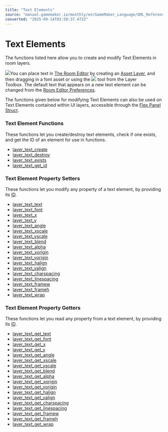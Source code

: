 ```yaml
---
title: "Text Elements"
source: "manual.gamemaker.io/monthly/en/GameMaker_Language/GML_Reference/Asset_Management/Rooms/Text_Functions/Text_Elements.htm"
converted: "2025-09-14T03:59:37.472Z"
---
```


# Text Elements

The functions listed here allow you to create and modify Text Elements in room layers.

![](../../../../../assets/Images/Asset_Editors/Room_Text/Room_text_element.png)You can place text in [The Room Editor](../../../../../The_Asset_Editors/Rooms.md) by creating an [Asset Layer](../../../../../The_Asset_Editors/Room_Properties/Layer_Properties.md), and then dragging in a font asset or using the ![](../../../../../assets/Images/Icons/Icon_TextButton.png) tool from the Layer Toolbox. The default text that appears on a new text element can be changed from the [Room Editor Preferences](../../../../../Setting_Up_And_Version_Information/IDE_Preferences/Room_Editor_Preferences.md).

The functions given below for modifying Text Elements can also be used on Text Elements contained within UI layers, accessible through the [Flex Panel Struct](../../../Flex_Panels/Flex_Panels_Styling.md).

### Text Element Functions

These functions let you create/destroy text elements, check if one exists, and get the ID of an element for use in functions.

-   [layer\_text\_create](layer_text_create.md)
-   [layer\_text\_destroy](layer_text_destroy.md)
-   [layer\_text\_exists](layer_text_exists.md)
-   [layer\_text\_get\_id](layer_text_get_id.md)

### Text Element Property Setters

These functions let you modify any property of a text element, by providing its [ID](layer_text_get_id.md).

-   [layer\_text\_text](layer_text_text.md)
-   [layer\_text\_font](layer_text_font.md)
-   [layer\_text\_x](../../../../../../../../GameMaker_Language/GML_Reference/Asset_Management/Rooms/Text_Functions/layer_text_x.md)
-   [layer\_text\_y](layer_text_y.md)
-   [layer\_text\_angle](../../../../../../../../GameMaker_Language/GML_Reference/Asset_Management/Rooms/Text_Functions/layer_text_angle.md)
-   [layer\_text\_xscale](layer_text_xscale.md)
-   [layer\_text\_yscale](layer_text_yscale.md)
-   [layer\_text\_blend](../../../../../../../../GameMaker_Language/GML_Reference/Asset_Management/Rooms/Text_Functions/layer_text_blend.md)
-   [layer\_text\_alpha](layer_text_alpha.md)
-   [layer\_text\_xorigin](layer_text_xorigin.md)
-   [layer\_text\_yorigin](../../../../../../../../GameMaker_Language/GML_Reference/Asset_Management/Rooms/Text_Functions/layer_text_yorigin.md)
-   [layer\_text\_halign](layer_text_halign.md)
-   [layer\_text\_valign](layer_text_valign.md)
-   [layer\_text\_charspacing](layer_text_charspacing.md)
-   [layer\_text\_linespacing](layer_text_linespacing.md)
-   [layer\_text\_framew](layer_text_framew.md)
-   [layer\_text\_frameh](layer_text_frameh.md)
-   [layer\_text\_wrap](layer_text_wrap.md)

### Text Element Property Getters

These functions let you read any property from a text element, by providing its [ID](layer_text_get_id.md).

-   [layer\_text\_get\_text](layer_text_get_text.md)
-   [layer\_text\_get\_font](../../../../../../../../GameMaker_Language/GML_Reference/Asset_Management/Rooms/Text_Functions/layer_text_get_font.md)
-   [layer\_text\_get\_x](layer_text_get_x.md)
-   [layer\_text\_get\_y](../../../../../../../../GameMaker_Language/GML_Reference/Asset_Management/Rooms/Text_Functions/layer_text_get_y.md)
-   [layer\_text\_get\_angle](layer_text_get_angle.md)
-   [layer\_text\_get\_xscale](../../../../../../../../GameMaker_Language/GML_Reference/Asset_Management/Rooms/Text_Functions/layer_text_get_xscale.md)
-   [layer\_text\_get\_yscale](layer_text_get_yscale.md)
-   [layer\_text\_get\_blend](../../../../../../../../GameMaker_Language/GML_Reference/Asset_Management/Rooms/Text_Functions/layer_text_get_blend.md)
-   [layer\_text\_get\_alpha](layer_text_get_alpha.md)
-   [layer\_text\_get\_xorigin](../../../../../../../../GameMaker_Language/GML_Reference/Asset_Management/Rooms/Text_Functions/layer_text_get_xorigin.md)
-   [layer\_text\_get\_yorigin](layer_text_get_yorigin.md)
-   [layer\_text\_get\_halign](../../../../../../../../GameMaker_Language/GML_Reference/Asset_Management/Rooms/Text_Functions/layer_text_get_halign.md)
-   [layer\_text\_get\_valign](layer_text_get_valign.md)
-   [layer\_text\_get\_charspacing](layer_text_get_charspacing.md)
-   [layer\_text\_get\_linespacing](../../../../../../../../GameMaker_Language/GML_Reference/Asset_Management/Rooms/Text_Functions/layer_text_get_linespacing.md)
-   [layer\_text\_get\_framew](layer_text_get_framew.md)
-   [layer\_text\_get\_frameh](../../../../../../../../GameMaker_Language/GML_Reference/Asset_Management/Rooms/Text_Functions/layer_text_get_frameh.md)
-   [layer\_text\_get\_wrap](layer_text_get_wrap.md)